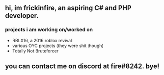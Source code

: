 ## hi, im frickinfire, an aspiring C# and PHP developer.
### projects i am working on/worked on
- RBLX16, a 2016 roblox revival
- various OYC projects (they were shit though)
- Totally Not Bruteforcer
## you can contact me on discord at fire#8242. bye!

